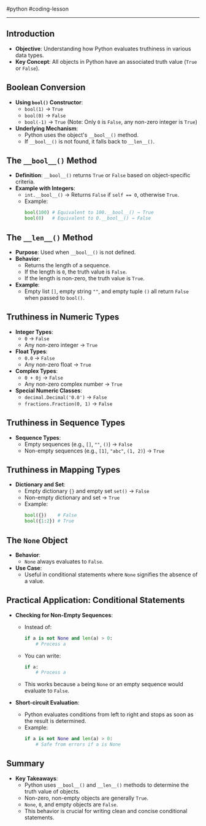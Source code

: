#python #coding-lesson 

---
## Introduction
- **Objective**: Understanding how Python evaluates truthiness in various data types.
- **Key Concept**: All objects in Python have an associated truth value (`True` or `False`).

## Boolean Conversion
- **Using `bool()` Constructor**:
  - `bool(1)` → `True`
  - `bool(0)` → `False`
  - `bool(-1)` → `True` (Note: Only `0` is `False`, any non-zero integer is `True`)
- **Underlying Mechanism**:
  - Python uses the object's `__bool__()` method.
  - If `__bool__()` is not found, it falls back to `__len__()`.

## The `__bool__()` Method
- **Definition**: `__bool__()` returns `True` or `False` based on object-specific criteria.
- **Example with Integers**:
  - `int.__bool__()` → Returns `False` if `self == 0`, otherwise `True`.
  - Example:
    ```python
    bool(100) # Equivalent to 100.__bool__() → True
    bool(0)   # Equivalent to 0.__bool__() → False
    ```

## The `__len__()` Method
- **Purpose**: Used when `__bool__()` is not defined.
- **Behavior**:
  - Returns the length of a sequence.
  - If the length is `0`, the truth value is `False`.
  - If the length is non-zero, the truth value is `True`.
- **Example**:
  - Empty list `[]`, empty string `""`, and empty tuple `()` all return `False` when passed to `bool()`.

## Truthiness in Numeric Types
- **Integer Types**:
  - `0` → `False`
  - Any non-zero integer → `True`
- **Float Types**:
  - `0.0` → `False`
  - Any non-zero float → `True`
- **Complex Types**:
  - `0 + 0j` → `False`
  - Any non-zero complex number → `True`
- **Special Numeric Classes**:
  - `decimal.Decimal('0.0')` → `False`
  - `fractions.Fraction(0, 1)` → `False`

## Truthiness in Sequence Types
- **Sequence Types**:
  - Empty sequences (e.g., `[]`, `""`, `()`) → `False`
  - Non-empty sequences (e.g., `[1]`, `"abc"`, `(1, 2)`) → `True`

## Truthiness in Mapping Types
- **Dictionary and Set**:
  - Empty dictionary `{}` and empty set `set()` → `False`
  - Non-empty dictionary and set → `True`
  - Example:
    ```python
    bool({})    # False
    bool({1:2}) # True
    ```

## The `None` Object
- **Behavior**:
  - `None` always evaluates to `False`.
- **Use Case**:
  - Useful in conditional statements where `None` signifies the absence of a value.

## Practical Application: Conditional Statements
- **Checking for Non-Empty Sequences**:
  - Instead of:
    ```python
    if a is not None and len(a) > 0:
        # Process a
    ```
  - You can write:
    ```python
    if a:
        # Process a
    ```
  - This works because `a` being `None` or an empty sequence would evaluate to `False`.
  
- **Short-circuit Evaluation**:
  - Python evaluates conditions from left to right and stops as soon as the result is determined.
  - Example:
    ```python
    if a is not None and len(a) > 0:
        # Safe from errors if a is None
    ```

## Summary
- **Key Takeaways**:
  - Python uses `__bool__()` and `__len__()` methods to determine the truth value of objects.
  - Non-zero, non-empty objects are generally `True`.
  - `None`, `0`, and empty objects are `False`.
  - This behavior is crucial for writing clean and concise conditional statements.